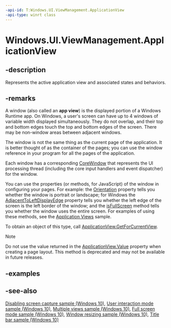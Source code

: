 ```yaml
---
-api-id: T:Windows.UI.ViewManagement.ApplicationView
-api-type: winrt class
---
```


<!-- Class syntax.
public class ApplicationView : Windows.UI.ViewManagement.IApplicationView, Windows.UI.ViewManagement.IApplicationView2, Windows.UI.ViewManagement.IApplicationView3, Windows.UI.ViewManagement.IApplicationView4
-->

# Windows.UI.ViewManagement.ApplicationView

## -description

<!-- @WRITER erictill 10/26/2011 : I think all of these ApplicationView* docs are just renames of the older ApplicationLayout docs. See your backup of deleted files for content. That one also has the comment that tells you who owns what in this namespace. -->

<!--[DougE] That's correct. See Breaking Change: http://windows/windows8/RI/Lists/Breaking%20Changes/DispForm.aspx?ID=777&Source=http%3A%2F%2Fwindows%2Fwindows8%2FRI%2FLists%2FBreaking%2520Changes%2FTitles%2Easpx. The spec has also been updated.-->
Represents the active application view and associated states and behaviors.

## -remarks

A window (also called an **app view**) is the displayed portion of a Windows Runtime app. On Windows, a user's screen can have up to 4 windows of variable width displayed simultaneously. They do not overlap, and their top and bottom edges touch the top and bottom edges of the screen. There may be non-window areas between adjacent windows.

The window is not the same thing as the current page of the application. It is better thought of as the container of the pages; you can use the window reference in your program for all the pages of the application.

Each window has a corresponding [CoreWindow](../windows.ui.core/corewindow.md) that represents the UI processing thread (including the core input handlers and event dispatcher) for the window.

You can use the properties (or methods, for JavaScript) of the window in configuring your pages. For example: the [Orientation](applicationview_orientation.md) property tells you whether the window is portrait or landscape; for Windows the [AdjacentToLeftDisplayEdge](applicationview_adjacenttoleftdisplayedge.md) property tells you whether the left edge of the screen is the left border of the window; and the [isFullScreen](applicationview_isfullscreen.md) method tells you whether the window uses the entire screen. For examples of using these methods, see the [Application Views](http://code.msdn.microsoft.com/windowsapps/Application-Views-98825022) sample.

To obtain an object of this type, call [ApplicationView.GetForCurrentView](applicationview_getforcurrentview.md).

> [!NOTE]
> Do not use the value returned in the [ ApplicationView.Value](applicationview_value.md) property when creating a page layout. This method is deprecated and may not be available in future releases.

## -examples

## -see-also

[Disabling screen capture sample (Windows 10)](http://go.microsoft.com/fwlink/p/?LinkId=624047), [User interaction mode sample (Windows 10)](http://go.microsoft.com/fwlink/p/?LinkId=619894), [Multiple views sample (Windows 10)](http://go.microsoft.com/fwlink/p/?LinkId=620574), [Full screen mode sample (Windows 10)](http://go.microsoft.com/fwlink/p/?LinkId=620546), [Window resizing sample (Windows 10)](http://go.microsoft.com/fwlink/p/?LinkId=620026), [Title bar sample (Windows 10)](http://go.microsoft.com/fwlink/p/?LinkId=620613)